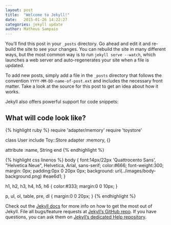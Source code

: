 ```yaml
---
layout: post
title:  "Welcome to Jekyll!"
date:   2015-01-26 14:22:27
categories: jekyll update
author: Matheus Sampaio
---
```

You’ll find this post in your `_posts` directory. Go ahead and edit it and re-build the site to see your changes. You can rebuild the site in many different ways, but the most common way is to run `jekyll serve --watch`, which launches a web server and auto-regenerates your site when a file is updated.

To add new posts, simply add a file in the `_posts` directory that follows the convention `YYYY-MM-DD-name-of-post.ext` and includes the necessary front matter. Take a look at the source for this post to get an idea about how it works.

Jekyll also offers powerful support for code snippets:

## What will code look like?

{% highlight ruby %}
require 'adapter/memory'
require 'toystore'

class User
  include Toy::Store
  adapter :memory, {}

  attribute :name, String
end
{% endhighlight %}

{% highlight css linenos %}
body {
  font:14px/22px 'Quattrocento Sans', "Helvetica Neue", Helvetica, Arial, sans-serif;
  color:#666;
  font-weight:300;
  margin: 0px;
  padding:0px 0 20px 0px;
  background: url(../images/body-background.png) #eae6d1;
}

h1, h2, h3, h4, h5, h6 {
  color:#333;
  margin:0 0 10px;
}

p, ul, ol, table, pre, dl {
  margin:0 0 20px;
}
{% endhighlight %}

Check out the [Jekyll docs][jekyll] for more info on how to get the most out of Jekyll. File all bugs/feature requests at [Jekyll’s GitHub repo][jekyll-gh]. If you have questions, you can ask them on [Jekyll’s dedicated Help repository][jekyll-help].

[jekyll]:      http://jekyllrb.com
[jekyll-gh]:   https://github.com/jekyll/jekyll
[jekyll-help]: https://github.com/jekyll/jekyll-help

